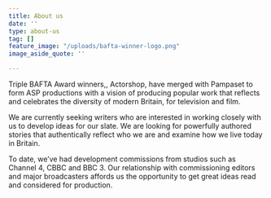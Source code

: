 ```yaml
---
title: About us
date: ''
type: about-us
tag: []
feature_image: "/uploads/bafta-winner-logo.png"
image_aside_quote: ''

---
```

Triple BAFTA Award winners,, Actorshop, have merged with Pampaset to form ASP productions with a vision of producing popular work that reflects and celebrates the diversity of modern Britain, for television and film.

We are currently seeking writers who are interested in working closely with us to develop ideas for our slate. We are looking for powerfully authored stories that authentically reflect who we are and examine how we live today in Britain.

To date, we’ve had development commissions from studios such as Channel 4, CBBC and BBC 3. Our relationship with commissioning editors and major broadcasters affords us the opportunity to get great ideas read and considered for production.